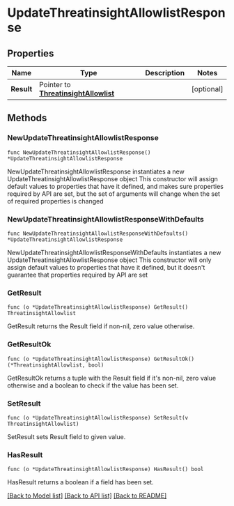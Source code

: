 # UpdateThreatinsightAllowlistResponse

## Properties

Name | Type | Description | Notes
------------ | ------------- | ------------- | -------------
**Result** | Pointer to [**ThreatinsightAllowlist**](ThreatinsightAllowlist.md) |  | [optional] 

## Methods

### NewUpdateThreatinsightAllowlistResponse

`func NewUpdateThreatinsightAllowlistResponse() *UpdateThreatinsightAllowlistResponse`

NewUpdateThreatinsightAllowlistResponse instantiates a new UpdateThreatinsightAllowlistResponse object
This constructor will assign default values to properties that have it defined,
and makes sure properties required by API are set, but the set of arguments
will change when the set of required properties is changed

### NewUpdateThreatinsightAllowlistResponseWithDefaults

`func NewUpdateThreatinsightAllowlistResponseWithDefaults() *UpdateThreatinsightAllowlistResponse`

NewUpdateThreatinsightAllowlistResponseWithDefaults instantiates a new UpdateThreatinsightAllowlistResponse object
This constructor will only assign default values to properties that have it defined,
but it doesn't guarantee that properties required by API are set

### GetResult

`func (o *UpdateThreatinsightAllowlistResponse) GetResult() ThreatinsightAllowlist`

GetResult returns the Result field if non-nil, zero value otherwise.

### GetResultOk

`func (o *UpdateThreatinsightAllowlistResponse) GetResultOk() (*ThreatinsightAllowlist, bool)`

GetResultOk returns a tuple with the Result field if it's non-nil, zero value otherwise
and a boolean to check if the value has been set.

### SetResult

`func (o *UpdateThreatinsightAllowlistResponse) SetResult(v ThreatinsightAllowlist)`

SetResult sets Result field to given value.

### HasResult

`func (o *UpdateThreatinsightAllowlistResponse) HasResult() bool`

HasResult returns a boolean if a field has been set.


[[Back to Model list]](../README.md#documentation-for-models) [[Back to API list]](../README.md#documentation-for-api-endpoints) [[Back to README]](../README.md)


